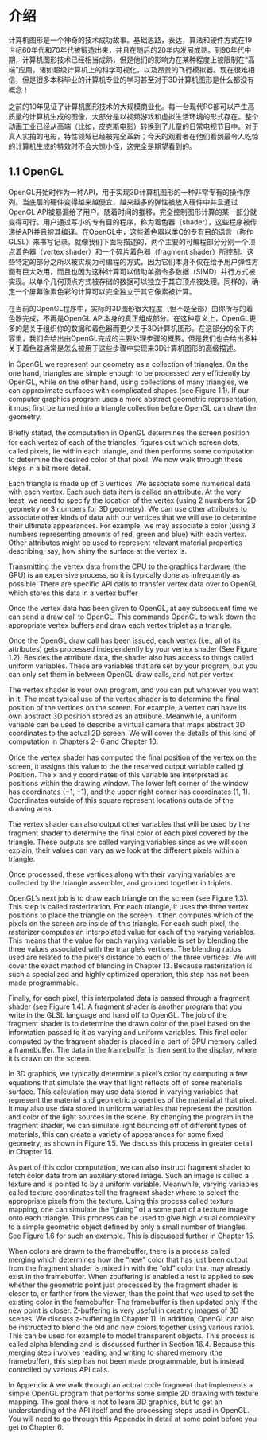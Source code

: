 # 介绍
计算机图形是一个神奇的技术成功故事。基础思路，表达，算法和硬件方式在19世纪60年代和70年代被锻造出来，并且在随后的20年内发展成熟。到90年代中期，计算机图形技术已经相当成熟，但是他们的影响力在某种程度上被限制在“高端”应用，诸如超级计算机上的科学可视化，以及昂贵的飞行模拟器。现在很难相信，但是很多本科毕业的计算机专业的学习甚至对于3D计算机图形是什么都没有概念！

之前的10年见证了计算机图形技术的大规模商业化。每一台现代PC都可以产生高质量的计算机生成的图像，大部分是以视频游戏和虚拟生活环境的形式存在。整个动画工业已经从高端（比如，皮克斯电影）转换到了儿童的日常电视节目中。对于真人实拍的电影，特性领域已经被完全革新；今天的观看者在他们看到最令人吃惊的计算机生成的特效时不会大惊小怪，这完全是期望看到的。

## 1.1 OpenGL
OpenGL开始时作为一种API，用于实现3D计算机图形的一种非常专有的操作序列。当底层的硬件变得越来越便宜，越来越多的弹性被放入硬件中并且通过OpenGL API被暴漏给了用户。随着时间的推移，完全控制图形计算的某一部分就变得可行。用户通过写小的专有目的程序，称为着色器（shader），这些程序被传递给API并且被其编译。在OpenGL中，这些着色器以类C的专有目的语言（称作GLSL）来书写记录。就像我们下面将描述的，两个主要的可编程部分分别一个顶点着色器（vertex shader）和一个碎片着色器（fragment shader）所控制。这些特定的部分之所以被实现为可编程的方式，因为它们本身不仅在给予用户弹性方面有巨大效用，而且也因为这种计算可以借助单指令多数据（SIMD）并行方式被实现。以单个几何顶点方式被存储的数据可以独立于其它顶点被处理。同样的，确定一个屏幕像素色彩的计算可以完全独立于其它像素被计算。

在当前的OpenGL程序中，实际的3D图形很大程度（但不是全部）由你所写的着色器完成，不再是OpenGL API本身的真正组成部分。在这种意义上，OpenGL更多的是关于组织你的数据和着色器而更少关于3D计算机图形。在这部分的余下内容里，我们会给出由OpenGL完成的主要处理步骤的概要。但是我们也会给出多种关于着色器通常是怎么被用于这些步骤中实现来3D计算机图形的高级描述。


In OpenGL we represent our geometry as a collection of triangles. On the one hand, triangles are simple enough to be processed very efﬁciently by OpenGL, while on the other hand, using collections of many triangles, we can approximate surfaces with complicated shapes (see Figure 1.1). If our computer graphics program uses a more abstract geometric representation, it must ﬁrst be turned into a triangle collection before OpenGL can draw the geometry.

Brieﬂy stated, the computation in OpenGL determines the screen position for each vertex of each of the triangles, ﬁgures out which screen dots, called pixels, lie within each triangle, and then performs some computation to determine the desired color of that pixel. We now walk through these steps in a bit more detail.

Each triangle is made up of 3 vertices. We associate some numerical data with each vertex. Each such data item is called an attribute. At the very least, we need to specify the location of the vertex (using 2 numbers for 2D geometry or 3 numbers for 3D geometry). We can use other attributes to associate other kinds of data with our vertices that we will use to determine their ultimate appearances. For example, we may associate a color (using 3 numbers representing amounts of red, green and blue) with each vertex. Other attributes might be used to represent relevant material properties describing, say, how shiny the surface at the vertex is.

Transmitting the vertex data from the CPU to the graphics hardware (the GPU) is an expensive process, so it is typically done as infrequently as possible. There are speciﬁc API calls to transfer vertex data over to OpenGL which stores this data in a vertex buffer

Once the vertex data has been given to OpenGL, at any subsequent time we can send a draw call to OpenGL. This commands OpenGL to walk down the appropriate vertex buffers and draw each vertex triplet as a triangle.

Once the OpenGL draw call has been issued, each vertex (i.e., all of its attributes) gets processed independently by your vertex shader (See Figure 1.2). Besides the attribute data, the shader also has access to things called uniform variables. These are variables that are set by your program, but you can only set them in between OpenGL draw calls, and not per vertex.

The vertex shader is your own program, and you can put whatever you want in it. The most typical use of the vertex shader is to determine the ﬁnal position of the vertices on the screen. For example, a vertex can have its own abstract 3D position stored as an attribute. Meanwhile, a uniform variable can be used to describe a virtual camera that maps abstract 3D coordinates to the actual 2D screen. We will cover the details of this kind of computation in Chapters 2- 6 and Chapter 10.

Once the vertex shader has computed the ﬁnal position of the vertex on the screen, it assigns this value to the the reserved output variable called gl Position. The x and y coordinates of this variable are interpreted as positions within the drawing window. The lower left corner of the window has coordinates (−1, −1), and the upper right corner has coordinates (1, 1). Coordinates outside of this square represent locations outside of the drawing area.

The vertex shader can also output other variables that will be used by the fragment shader to determine the ﬁnal color of each pixel covered by the triangle. These outputs are called varying variables since as we will soon explain, their values can vary as we look at the different pixels within a triangle.

Once processed, these vertices along with their varying variables are collected by the triangle assembler, and grouped together in triplets.

OpenGL’s next job is to draw each triangle on the screen (see Figure 1.3). This step is called rasterization. For each triangle, it uses the three vertex positions to place the triangle on the screen. It then computes which of the pixels on the screen are inside of this triangle. For each such pixel, the rasterizer computes an interpolated value for each of the varying variables. This means that the value for each varying variable is set by blending the three values associated with the triangle’s vertices. The blending ratios used are related to the pixel’s distance to each of the three vertices. We will cover the exact method of blending in Chapter 13. Because rasterization is such a specialized and highly optimized operation, this step has not been made programmable.

Finally, for each pixel, this interpolated data is passed through a fragment shader (see Figure 1.4). A fragment shader is another program that you write in the GLSL language and hand off to OpenGL. The job of the fragment shader is to determine the drawn color of the pixel based on the information passed to it as varying and uniform variables. This ﬁnal color computed by the fragment shader is placed in a part of GPU memory called a framebuffer. The data in the framebuffer is then sent to the display, where it is drawn on the screen.

In 3D graphics, we typically determine a pixel’s color by computing a few equations that simulate the way that light reﬂects off of some material’s surface. This calculation may use data stored in varying variables that represent the material and geometric properties of the material at that pixel. It may also use data stored in uniform variables that represent the position and color of the light sources in the scene. By changing the program in the fragment shader, we can simulate light bouncing off of different types of materials, this can create a variety of appearances for some ﬁxed geometry, as shown in Figure 1.5. We discuss this process in greater detail in Chapter 14.

As part of this color computation, we can also instruct fragment shader to fetch color data from an auxiliary stored image. Such an image is called a texture and is pointed to by a uniform variable. Meanwhile, varying variables called texture coordinates tell the fragment shader where to select the appropriate pixels from the texture. Using this process called texture mapping, one can simulate the “gluing” of a some part of a texture image onto each triangle. This process can be used to give high visual complexity to a simple geometric object deﬁned by only a small number of triangles. See Figure 1.6 for such an example. This is discussed further in Chapter 15.

When colors are drawn to the framebuffer, there is a process called merging which determines how the “new” color that has just been output from the fragment shader is mixed in with the “old” color that may already exist in the framebuffer. When zbuffering is enabled a test is applied to see whether the geometric point just processed by the fragment shader is closer to, or farther from the viewer, than the point that was used to set the existing color in the framebuffer. The framebuffer is then updated only if the new point is closer. Z-buffering is very useful in creating images of 3D scenes. We discuss z-buffering in Chapter 11. In addition, OpenGL can also be instructed to blend the old and new colors together using various ratios. This can be used for example to model transparent objects. This process is called alpha blending and is discussed further in Section 16.4. Because this merging step involves reading and writing to shared memory (the framebuffer), this step has not been made programmable, but is instead controlled by various API calls.

In Appendix A we walk through an actual code fragment that implements a simple OpenGL program that performs some simple 2D drawing with texture mapping. The goal there is not to learn 3D graphics, but to get an understanding of the API itself and the processing steps used in OpenGL. You will need to go through this Appendix in detail at some point before you get to Chapter 6.

